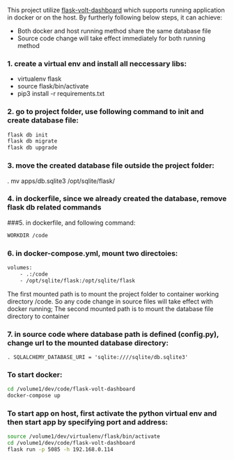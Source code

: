 This project utilize [flask-volt-dashboard](https://github.com/app-generator/flask-volt-dashboard) which supports running application in docker or on the host. By furtherly following below steps, it can achieve:
- Both docker and host running method share the same database file
- Source code change will take effect immediately for both running method

### 1. create a virtual env and install all neccessary libs:
   - virtualenv flask
   - source flask/bin/activate
   - pip3 install -r requirements.txt

### 2. go to project folder, use following command to init and create database file:
```bash
flask db init
flask db migrate
flask db upgrade
```

### 3. move the created database file outside the project folder:
   . mv apps/db.sqlite3 /opt/sqlite/flask/

### 4. in dockerfile, since we already created the database, remove flask db related commands

###5. in dockerfile, and following command:
```bash
WORKDIR /code
```

### 6. in docker-compose.yml, mount two directoies:
```bash
volumes:
    - .:/code
    - /opt/sqlite/flask:/opt/sqlite/flask
```

The first mounted path is to mount the project folder to container working directory /code. So any code change in source files will take effect with docker running;
The second mounted path is to mount the database file directory to container

### 7. in source code where database path is defined (config.py), change url to the mounted database directory:
    . SQLALCHEMY_DATABASE_URI = 'sqlite:////sqlite/db.sqlite3'


### To start docker:
```bash
cd /volume1/dev/code/flask-volt-dashboard
docker-compose up
```

### To start app on host, first activate the python virtual env and then start app by specifying port and address:
```bash
source /volume1/dev/virtualenv/flask/bin/activate
cd /volume1/dev/code/flask-volt-dashboard
flask run -p 5085 -h 192.168.0.114
```
